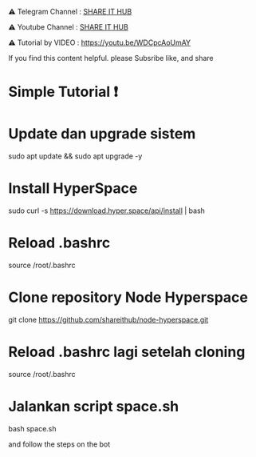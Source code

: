 ⚠️ Telegram Channel : [SHARE IT HUB](https://t.me/SHAREITHUB_COM)

⚠️ Youtube Channel  : [SHARE IT HUB](https://www.youtube.com/channel/UCUvH2S-T6T_hc7DjxhVd28A)

⚠️ Tutorial by VIDEO : https://youtu.be/WDCpcAoUmAY

If you find this content helpful. please Subsribe like, and share

# Simple Tutorial ❗️

# Update dan upgrade sistem
sudo apt update && sudo apt upgrade -y

# Install HyperSpace
sudo curl -s https://download.hyper.space/api/install | bash

# Reload .bashrc
source /root/.bashrc

# Clone repository Node Hyperspace
git clone https://github.com/shareithub/node-hyperspace.git

# Reload .bashrc lagi setelah cloning
source /root/.bashrc

# Jalankan script space.sh
bash space.sh

 and follow the steps on the bot
